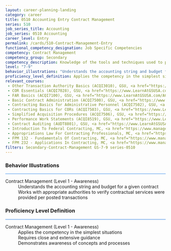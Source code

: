 ```yaml
---
layout: career-planning-landing
category: career
title: 0510 Accounting Entry Contract Management
series: 510
job_series_title: Accounting
job_series: 0510 Accounting
career_level: Entry
permalink: /cards/510-Contract-Management-Entry
functional_competency_designation: Job Specific Competencies
competency: Contract Management
competency_group: Secondary
competency_description: Knowledge of the tools and techniques used to propose, plan, initiate, and manage contracts and other Federal funding instruments and the associated deliverables, deadlines, and contract terms and conditions.
level: "7-9"
behavior_illustrations: "Understands the accounting string and budget for a given contract ? Works with appropriate authorities to verify contractual services were provided per posted transactions"
proficiency_level_definition: Applies the competency in the simplest situations ? Requires close and extensive guidance ? Demonstrates awareness of concepts and processes
relevant_courses: 
 - Other Transaction Authority Basics (ACQI3010), GSU, <a href="https://www.LearnAtGSUSA.com/ACQI3011">https://www.LearnAtGSUSA.com/ACQI3011</a>
 - COR Essentials (ACQI7028), GSU, <a href="https://www.LearnAtGSUSA.com/ACQI7029">https://www.LearnAtGSUSA.com/ACQI7029</a>
 - FAR Basics (ACQI7100), GSU, <a href="https://www.LearnAtGSUSA.com/ACQI7101">https://www.LearnAtGSUSA.com/ACQI7101</a>
 - Basic Contract Administration (ACQI7500), GSU, <a href="https://www.LearnAtGSUSA.com/ACQI7501">https://www.LearnAtGSUSA.com/ACQI7501</a>
 - Contracting Basics for Administrative Personnel (ACQI7502), GSU, <a href="https://www.LearnAtGSUSA.com/ACQI7503">https://www.LearnAtGSUSA.com/ACQI7503</a>
 - Contracting Basics for CORs (ACQI7503), GSU, <a href="https://www.LearnAtGSUSA.com/ACQI7504">https://www.LearnAtGSUSA.com/ACQI7504</a>
 - Simplified Acquisition Procedures (ACQI7506), GSU, <a href="https://www.LearnAtGSUSA.com/ACQI7507">https://www.LearnAtGSUSA.com/ACQI7507</a>
 - Performance Work Statements (ACQI8519), GSU, <a href="https://www.LearnAtGSUSA.com/ACQI8520">https://www.LearnAtGSUSA.com/ACQI8520</a>
 - Contract Auditing (AUDT8801), GSU, <a href="https://www.LearnAtGSUSA.com/AUDT8802">https://www.LearnAtGSUSA.com/AUDT8802</a>
 - Introduction To Federal Contracting, MC, <a href="https://www.managementconcepts.com/course/id/1048?utm_source=CFOportal&utm_medium=listing&utm_campaign=CFOTTEP&utm_id=23FM">https://www.managementconcepts.com/course/id/1048?utm_source=CFOportal&utm_medium=listing&utm_campaign=CFOTTEP&utm_id=23FM</a>
 - Appropriations Law For Contracting Professionals, MC, <a href="https://www.managementconcepts.com/course/id/1051?utm_source=CFOportal&utm_medium=listing&utm_campaign=CFOTTEP&utm_id=23FM">https://www.managementconcepts.com/course/id/1051?utm_source=CFOportal&utm_medium=listing&utm_campaign=CFOTTEP&utm_id=23FM</a>
 - FPM 132 - Fundamentals Of Contracting, MC, <a href="https://www.managementconcepts.com/course/id/6878?utm_source=CFOportal&utm_medium=listing&utm_campaign=CFOTTEP&utm_id=23FM">https://www.managementconcepts.com/course/id/6878?utm_source=CFOportal&utm_medium=listing&utm_campaign=CFOTTEP&utm_id=23FM</a>
 - FPM 232 - Applications In Contracting, MC, <a href="https://www.managementconcepts.com/course/id/6888?utm_source=CFOportal&utm_medium=listing&utm_campaign=CFOTTEP&utm_id=23FM">https://www.managementconcepts.com/course/id/6888?utm_source=CFOportal&utm_medium=listing&utm_campaign=CFOTTEP&utm_id=23FM</a>
filters: Secondary-Contract-Management GS-7-9 series-0510
---
```


<div class="desktop:grid-col-6 margin-y-3">
  <div class="border-top-2 bg-white padding-3 shadow-5 height-full members-hover border-1px button-border border-top-blue radius-lg card-text-color">
    <h3>Behavior Illustrations</h3>
    <hr style="background-color: #2680EB !important;"/>
    <dl class="text-base card-content-color"><dt>Contract Management (Level 1 - Awareness)</dt><dd>Understands the accounting string and budget for a given contract </dd><dd> Works with appropriate authorities to verify contractual services were provided per posted transactions</dd></dl>
  </div>
</div>
<div class="desktop:grid-col-6 margin-y-3">
  <div class="border-top-2 bg-white padding-3 shadow-5 height-full members-hover border-1px button-border border-top-blue radius-lg card-text-color">
    <h3>Proficiency Level Definition</h3>
     <hr style="background-color: #1b75e0 !important;"/>
    <dl class="text-base card-content-color"><dt>Contract Management (Level 1 - Awareness)</dt><dd>Applies the competency in the simplest situations </dd><dd> Requires close and extensive guidance </dd><dd> Demonstrates awareness of concepts and processes</dd></dl>
  </div>
</div>